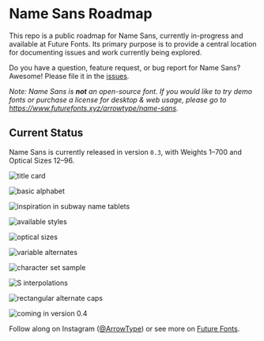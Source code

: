 # Name Sans Roadmap

This repo is a public roadmap for Name Sans, currently in-progress and available at Future Fonts. Its primary purpose is to provide a central location for documenting issues and work currently being explored.

Do you have a question, feature request, or bug report for Name Sans? Awesome! Please file it in the [issues](https://github.com/arrowtype/name-sans-roadmap/issues).

*Note: Name Sans is ***not*** an open-source font. If you would like to try demo fonts or purchase a license for desktop & web usage, please go to https://www.futurefonts.xyz/arrowtype/name-sans.*

## Current Status

Name Sans is currently released in version `0.3`, with Weights 1–700 and Optical Sizes 12–96.

![title card](images/01-cover-image-red.png)

![basic alphabet](images/02-basic_alphabet.png)

![inspiration in subway name tablets](images/03-future-thinking.png)

![available styles](images/04-styles.png)

![optical sizes](images/05-opsz-lines.png)

![variable alternates](images/06-rvrn.png)

![character set sample](images/07-charset-bold.png)

![S interpolations](images/08-weights_s.png)

![rectangular alternate caps](images/09-rect_caps.png)

![coming in version 0.4](images/11-coming_soon.png)


Follow along on Instagram ([@ArrowType](https://instagram.com/arrowtype)) or see more on [Future Fonts](https://www.futurefonts.xyz/arrowtype/name-sans).
